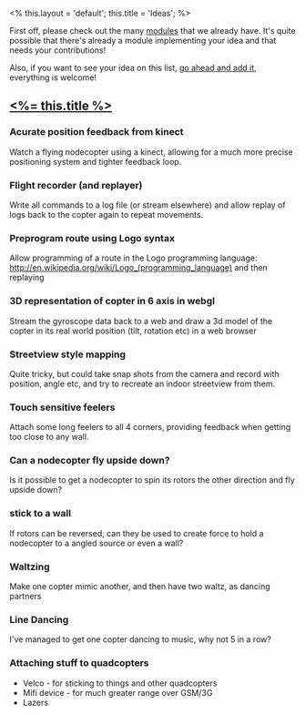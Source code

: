 <%
this.layout = 'default';
this.title = 'Ideas';
%>

First off, please check out the many [modules](http://nodecopter.com/modules) that
we already have. It's quite possible that there's already a module implementing your
idea and that needs your contributions!

Also, if you want to see your idea on this list, [go ahead and add it](https://github.com/nodecopter/nodecopter.com/edit/master/pages/ideas.md), everything
is welcome!

<h2 id="ideas"><a href="#ideas"><%= this.title %></a></h2>

### Acurate position feedback from kinect

Watch a flying nodecopter using a kinect, allowing for a much more precise positioning system and tighter feedback loop.

### Flight recorder (and replayer)

Write all commands to a log file (or stream elsewhere) and allow replay of logs back to the copter again to repeat movements. 

### Preprogram route using Logo syntax

Allow programming of a route in the Logo programming language: http://en.wikipedia.org/wiki/Logo_(programming_language) and then replaying

### 3D representation of copter in 6 axis in webgl

Stream the gyroscope data back to a web and draw a 3d model of the copter in its real world position (tilt, rotation etc) in a web browser 

### Streetview style mapping

Quite tricky, but could take snap shots from the camera and record with position, angle etc, and try to recreate an indoor streetview from them.

### Touch sensitive feelers

Attach some long feelers to all 4 corners, providing feedback when getting too close to any wall.

### Can a nodecopter fly upside down?

Is it possible to get a nodecopter to spin its rotors the other direction and fly upside down?

### stick to a wall

If rotors can be reversed, can they be used to create force to hold a nodecopter to a angled source or even a wall?

### Waltzing

Make one copter mimic another, and then have two waltz, as dancing partners

### Line Dancing

I've managed to get one copter dancing to music, why not 5 in a row?

### Attaching stuff to quadcopters

* Velco - for sticking to things and other quadcopters
* Mifi device - for much greater range over GSM/3G
* Lazers
